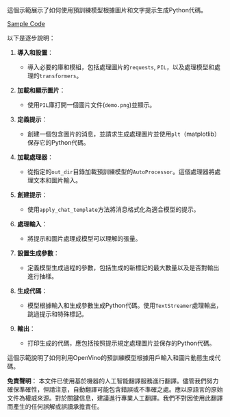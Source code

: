 這個示範展示了如何使用預訓練模型根據圖片和文字提示生成Python代碼。

[Sample Code](../../../../code/06.E2E/E2E_OpenVino_Phi3-vision.ipynb)

以下是逐步說明：

1. **導入和設置**：
   - 導入必要的庫和模組，包括處理圖片的`requests`, `PIL`，以及處理模型和處理的`transformers`。

2. **加載和顯示圖片**：
   - 使用`PIL`庫打開一個圖片文件(`demo.png`)並顯示。

3. **定義提示**：
   - 創建一個包含圖片的消息，並請求生成處理圖片並使用`plt`（matplotlib）保存它的Python代碼。

4. **加載處理器**：
   - 從指定的`out_dir`目錄加載預訓練模型的`AutoProcessor`。這個處理器將處理文本和圖片輸入。

5. **創建提示**：
   - 使用`apply_chat_template`方法將消息格式化為適合模型的提示。

6. **處理輸入**：
   - 將提示和圖片處理成模型可以理解的張量。

7. **設置生成參數**：
   - 定義模型生成過程的參數，包括生成的新標記的最大數量以及是否對輸出進行抽樣。

8. **生成代碼**：
   - 模型根據輸入和生成參數生成Python代碼。使用`TextStreamer`處理輸出，跳過提示和特殊標記。

9. **輸出**：
   - 打印生成的代碼，應包括按照提示規定處理圖片並保存的Python代碼。

這個示範說明了如何利用OpenVino的預訓練模型根據用戶輸入和圖片動態生成代碼。

**免責聲明**：
本文件已使用基於機器的人工智能翻譯服務進行翻譯。儘管我們努力確保準確性，但請注意，自動翻譯可能包含錯誤或不準確之處。應以原語言的原始文件為權威來源。對於關鍵信息，建議進行專業人工翻譯。我們不對因使用此翻譯而產生的任何誤解或誤讀承擔責任。